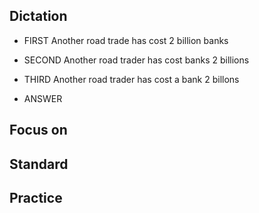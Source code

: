 ## Dictation
- FIRST
Another road trade has cost 2 billion banks

- SECOND
Another road trader has cost banks 2 billions

- THIRD
Another road trader has cost a bank 2 billons

- ANSWER 



## Focus on


## Standard

## Practice
